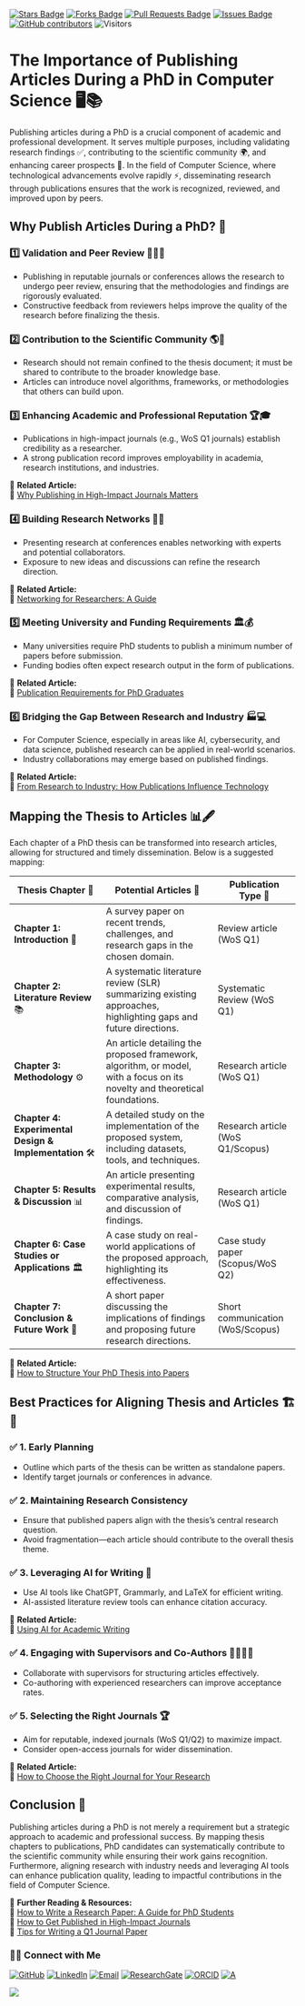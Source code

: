 <a href="https://github.com/drshahizan/short-course/stargazers"><img src="https://img.shields.io/github/stars/drshahizan/short-course" alt="Stars Badge"/></a>
<a href="https://github.com/drshahizan/short-course/network/members"><img src="https://img.shields.io/github/forks/drshahizan/short-course" alt="Forks Badge"/></a>
<a href="https://github.com/drshahizan/short-course/pulls"><img src="https://img.shields.io/github/issues-pr/drshahizan/short-course" alt="Pull Requests Badge"/></a>
<a href="https://github.com/drshahizan/short-course"><img src="https://img.shields.io/github/issues/drshahizan/short-course" alt="Issues Badge"/></a>
<a href="https://github.com/drshahizan/short-course/graphs/contributors"><img alt="GitHub contributors" src="https://img.shields.io/github/contributors/drshahizan/short-course?color=2b9348"></a>
![Visitors](https://api.visitorbadge.io/api/visitors?path=https%3A%2F%2Fgithub.com%2Fdrshahizan%2Fshort-course&labelColor=%23d9e3f0&countColor=%23697689&style=flat)

# The Importance of Publishing Articles During a PhD in Computer Science 🖥️📚

Publishing articles during a PhD is a crucial component of academic and professional development. It serves multiple purposes, including validating research findings ✅, contributing to the scientific community 🌍, and enhancing career prospects 🚀. In the field of Computer Science, where technological advancements evolve rapidly ⚡, disseminating research through publications ensures that the work is recognized, reviewed, and improved upon by peers.

## **Why Publish Articles During a PhD? 🤔**

### **1️⃣ Validation and Peer Review** 📝👨‍🏫  
- Publishing in reputable journals or conferences allows the research to undergo peer review, ensuring that the methodologies and findings are rigorously evaluated.  
- Constructive feedback from reviewers helps improve the quality of the research before finalizing the thesis.  

### **2️⃣ Contribution to the Scientific Community** 🌎🔬  
- Research should not remain confined to the thesis document; it must be shared to contribute to the broader knowledge base.  
- Articles can introduce novel algorithms, frameworks, or methodologies that others can build upon.  

### **3️⃣ Enhancing Academic and Professional Reputation** 🏆🎓  
- Publications in high-impact journals (e.g., WoS Q1 journals) establish credibility as a researcher.  
- A strong publication record improves employability in academia, research institutions, and industries.  

📖 **Related Article:**  
🔗 [Why Publishing in High-Impact Journals Matters](https://journals.plos.org/plosone/article?id=10.1371/journal.pone.0177681)  


### **4️⃣ Building Research Networks** 🤝💡  
- Presenting research at conferences enables networking with experts and potential collaborators.  
- Exposure to new ideas and discussions can refine the research direction.  

📖 **Related Article:**  
🔗 [Networking for Researchers: A Guide](https://www.elsevier.com/connect/how-to-network-effectively-as-a-researcher)  

### **5️⃣ Meeting University and Funding Requirements** 🏛️💰  
- Many universities require PhD students to publish a minimum number of papers before submission.  
- Funding bodies often expect research output in the form of publications.  

📖 **Related Article:**  
🔗 [Publication Requirements for PhD Graduates](https://www.nature.com/articles/d41586-018-05634-8)  


### **6️⃣ Bridging the Gap Between Research and Industry** 🏭💻  
- For Computer Science, especially in areas like AI, cybersecurity, and data science, published research can be applied in real-world scenarios.  
- Industry collaborations may emerge based on published findings.  

📖 **Related Article:**  
🔗 [From Research to Industry: How Publications Influence Technology](https://cacm.acm.org/magazines/2020/10/247841-how-research-articles-influence-the-tech-industry/fulltext)  

## **Mapping the Thesis to Articles 📊🖋️**

Each chapter of a PhD thesis can be transformed into research articles, allowing for structured and timely dissemination. Below is a suggested mapping:

| **Thesis Chapter** 📖       | **Potential Articles** 📜                                                                                | **Publication Type** 🏅 |
|--------------------------|---------------------------------------------------------------------------------------------------------|----------------------|
| **Chapter 1: Introduction** 🎯 | A survey paper on recent trends, challenges, and research gaps in the chosen domain.                   | Review article (WoS Q1) |
| **Chapter 2: Literature Review** 📚 | A systematic literature review (SLR) summarizing existing approaches, highlighting gaps and future directions. | Systematic Review (WoS Q1) |
| **Chapter 3: Methodology** ⚙️ | An article detailing the proposed framework, algorithm, or model, with a focus on its novelty and theoretical foundations. | Research article (WoS Q1) |
| **Chapter 4: Experimental Design & Implementation** 🛠️ | A detailed study on the implementation of the proposed system, including datasets, tools, and techniques. | Research article (WoS Q1/Scopus) |
| **Chapter 5: Results & Discussion** 📊 | An article presenting experimental results, comparative analysis, and discussion of findings. | Research article (WoS Q1) |
| **Chapter 6: Case Studies or Applications** 🏛️ | A case study on real-world applications of the proposed approach, highlighting its effectiveness. | Case study paper (Scopus/WoS Q2) |
| **Chapter 7: Conclusion & Future Work** 🔮 | A short paper discussing the implications of findings and proposing future research directions. | Short communication (WoS/Scopus) |

📖 **Related Article:**  
🔗 [How to Structure Your PhD Thesis into Papers](https://www.sciencedirect.com/science/article/pii/S0020748918302224)  

## **Best Practices for Aligning Thesis and Articles 🏗️📝**

### ✅ **1. Early Planning**  
- Outline which parts of the thesis can be written as standalone papers.  
- Identify target journals or conferences in advance.  

### ✅ **2. Maintaining Research Consistency**  
- Ensure that published papers align with the thesis’s central research question.  
- Avoid fragmentation—each article should contribute to the overall thesis theme.  

### ✅ **3. Leveraging AI for Writing** 🤖  
- Use AI tools like ChatGPT, Grammarly, and LaTeX for efficient writing.  
- AI-assisted literature review tools can enhance citation accuracy.  

📖 **Related Article:**  
🔗 [Using AI for Academic Writing](https://www.nature.com/articles/d41586-023-02030-7)  

### ✅ **4. Engaging with Supervisors and Co-Authors** 👩‍🏫👨‍🏫  
- Collaborate with supervisors for structuring articles effectively.  
- Co-authoring with experienced researchers can improve acceptance rates.  

### ✅ **5. Selecting the Right Journals** 🏆  
- Aim for reputable, indexed journals (WoS Q1/Q2) to maximize impact.  
- Consider open-access journals for wider dissemination.  

📖 **Related Article:**  
🔗 [How to Choose the Right Journal for Your Research](https://www.elsevier.com/authors/tools-and-resources/how-to-select-a-journal)  

## **Conclusion 🎯**
Publishing articles during a PhD is not merely a requirement but a strategic approach to academic and professional success. By mapping thesis chapters to publications, PhD candidates can systematically contribute to the scientific community while ensuring their work gains recognition. Furthermore, aligning research with industry needs and leveraging AI tools can enhance publication quality, leading to impactful contributions in the field of Computer Science.  

📖 **Further Reading & Resources:**  
🔗 [How to Write a Research Paper: A Guide for PhD Students](https://www.springernature.com/gp/researchers/campaigns/how-to-write-a-research-paper)  
🔗 [How to Get Published in High-Impact Journals](https://authorservices.taylorandfrancis.com/publishing-your-research/)  
🔗 [Tips for Writing a Q1 Journal Paper](https://www.nature.com/articles/d41586-022-00423-0)  

### 🙌🏻 Connect with Me
<p align="left">
    <a href="https://github.com/drshahizan" target="_blank"><img alt="GitHub" src="https://img.shields.io/badge/-@drshahizan-181717?style=flat-square&logo=GitHub&logoColor=white"></a>
    <a href="https://www.linkedin.com/in/drshahizan" target="_blank"><img alt="LinkedIn" src="https://img.shields.io/badge/-drshahizan-blue?style=flat-square&logo=Linkedin&logoColor=white&link=https://www.linkedin.com/in/drshahizan/"></a>
    <a href="mailto:shahizan@utm.my" target="_blank"><img alt="Email" src="https://img.shields.io/badge/-shahizan@utm.my-c14438?style=flat-square&logo=Gmail&logoColor=white&link=mailto:shahizan@utm.my.com"></a>
    <a href="https://www.researchgate.net/profile/Mohd-Othman-28" target="_blank"><img alt="ResearchGate" src="https://img.shields.io/badge/-ResearchGate-00CCBB?style=flat-square&logo=ResearchGate&logoColor=white"></a>
    <a href="https://orcid.org/0000-0003-4261-1873" target="_blank"><img alt="ORCID" src="https://img.shields.io/badge/-ORCID-A6CE39?style=flat-square&logo=ORCID&logoColor=white"></a> 
 <a href="https://visitorbadge.io/status?path=https%3A%2F%2Fgithub.com%2Fdrshahizan" target="_blank"><img alt="A" src="https://api.visitorbadge.io/api/visitors?path=https%3A%2F%2Fgithub.com%2Fdrshahizan&labelColor=%23697689&countColor=%23555555&style=plastic"></a>
 
![](https://hit.yhype.me/github/profile?user_id=81284918)
</p>

